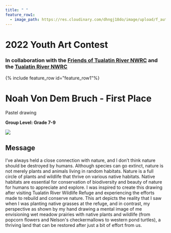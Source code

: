 ```yaml
---
title: " "
feature_row1:
  - image_path: https://res.cloudinary.com/dhngj18do/image/upload/f_auto,q_auto/v1/images/artcontest/ribbon_1
---
```


# 2022 Youth Art Contest

### In collaboration with the [Friends of Tualatin River NWRC](https://fotr.wildapricot.org/) and the [Tualatin River NWRC](https://www.fws.gov/refuge/Tualatin_River/)

{% include feature_row id="feature_row1"%}

# Noah Von Dem Bruch - First Place  
Pastel drawing  

**Group Level: Grade 7-9**  

![](https://res.cloudinary.com/dhngj18do/image/upload/f_auto,q_auto/v1/images/artcontest/2022_grp2_1st_large)

## Message

I’ve always held a close connection with nature, and I don’t think nature should be destroyed by humans. Although species can go extinct, nature is not merely plants and animals living in random habitats. Nature is a full circle of plants and wildlife that thrive on various native habitats. Native habitats are essential for conservation of biodiversity and beauty of nature for humans to appreciate and explore. I was inspired to create this drawing after visiting Tualatin River Wildlife Refuge and experiencing the efforts made to rebuild and conserve nature. This art depicts the reality that I saw when I was planting native grasses at the refuge, and in contrast, my perspective as shown by my hand drawing a mental image of me envisioning wet meadow prairies with native plants and wildlife (from popcorn flowers and Nelson's checkermallows to western pond turtles), a thriving land that can be restored after just a bit of effort from us. 
